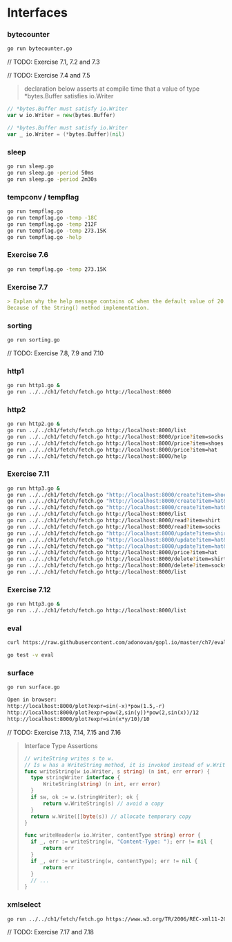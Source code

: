 # Interfaces

### bytecounter

``` sh
go run bytecounter.go
```

// TODO: Exercise 7.1, 7.2 and 7.3

// TODO: Exercise 7.4 and 7.5

> declaration below asserts at compile time that a value of type *bytes.Buffer satisfies io.Writer

``` go
// *bytes.Buffer must satisfy io.Writer
var w io.Writer = new(bytes.Buffer)

// *bytes.Buffer must satisfy io.Writer
var _ io.Writer = (*bytes.Buffer)(nil)
```

### sleep

``` sh
go run sleep.go
go run sleep.go -period 50ms
go run sleep.go -period 2m30s
```

### tempconv / tempflag

``` sh
go run tempflag.go
go run tempflag.go -temp -18C
go run tempflag.go -temp 212F
go run tempflag.go -temp 273.15K
go run tempflag.go -help
```

### Exercise 7.6

``` sh
go run tempflag.go -temp 273.15K
```

### Exercise 7.7

``` md
> Explan why the help message contains oC when the default value of 20.0 does not.
Because of the String() method implementation.
```

### sorting

``` sh
go run sorting.go
```

// TODO: Exercise 7.8, 7.9 and 7.10

### http1

``` sh
go run http1.go &
go run ../../ch1/fetch/fetch.go http://localhost:8000
```

### http2

``` sh
go run http2.go &
go run ../../ch1/fetch/fetch.go http://localhost:8000/list
go run ../../ch1/fetch/fetch.go http://localhost:8000/price?item=socks
go run ../../ch1/fetch/fetch.go http://localhost:8000/price?item=shoes
go run ../../ch1/fetch/fetch.go http://localhost:8000/price?item=hat
go run ../../ch1/fetch/fetch.go http://localhost:8000/help
```

### Exercise 7.11

``` sh
go run http3.go &
go run ../../ch1/fetch/fetch.go "http://localhost:8000/create?item=shoes&price=6"
go run ../../ch1/fetch/fetch.go "http://localhost:8000/create?item=hat&price=hat"
go run ../../ch1/fetch/fetch.go "http://localhost:8000/create?item=hat&price=6"
go run ../../ch1/fetch/fetch.go http://localhost:8000/list
go run ../../ch1/fetch/fetch.go http://localhost:8000/read?item=shirt
go run ../../ch1/fetch/fetch.go http://localhost:8000/read?item=socks
go run ../../ch1/fetch/fetch.go "http://localhost:8000/update?item=shirt&price=6"
go run ../../ch1/fetch/fetch.go "http://localhost:8000/update?item=hat&price=hat"
go run ../../ch1/fetch/fetch.go "http://localhost:8000/update?item=hat&price=10"
go run ../../ch1/fetch/fetch.go http://localhost:8000/price?item=hat
go run ../../ch1/fetch/fetch.go http://localhost:8000/delete?item=shirt
go run ../../ch1/fetch/fetch.go http://localhost:8000/delete?item=socks
go run ../../ch1/fetch/fetch.go http://localhost:8000/list
```

### Exercise 7.12

``` sh
go run http3.go &
go run ../../ch1/fetch/fetch.go http://localhost:8000/list
```

### eval

``` sh
curl https://raw.githubusercontent.com/adonovan/gopl.io/master/ch7/eval/parse.go > parse.go

go test -v eval
```

### surface

``` sh
go run surface.go
```

``` txt
Open in browser:
http://localhost:8000/plot?expr=sin(-x)*pow(1.5,-r)
http://localhost:8000/plot?expr=pow(2,sin(y))*pow(2,sin(x))/12
http://localhost:8000/plot?expr=sin(x*y/10)/10
```

// TODO: Exercise 7.13, 7.14, 7.15 and 7.16

> Interface Type Assertions
> ``` go
> // writeString writes s to w.
> // Is w has a WriteString method, it is invoked instead of w.Write.
> func writeString(w io.Writer, s string) (n int, err error) {
>   type stringWriter interface {
>       WriteString(string) (n int, err error)
>   }
>   if sw, ok := w.(stringWriter); ok {
>       return w.WriteString(s) // avoid a copy
>   }
>   return w.Write([]byte(s)) // allocate temporary copy
> }
>
> func writeHeader(w io.Writer, contentType string) error {
>   if _, err := writeString(w, "Content-Type: "); err != nil {
>       return err
>   }
>   if _, err := writeString(w, contentType); err != nil {
>       return err
>   }
>   // ...
> }
> ```

### xmlselect

``` sh
go run ../../ch1/fetch/fetch.go https://www.w3.org/TR/2006/REC-xml11-20060816/ | go run xmlselect.go div div h2
```

// TODO: Exercise 7.17 and 7.18
